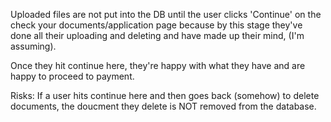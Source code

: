Uploaded files are not put into the DB until the user clicks 'Continue' on the check your documents/application page because by this stage they've done all their uploading and deleting and have made up their mind, (I'm assuming).

Once they hit continue here, they're happy with what they have and are happy to proceed to payment.

Risks: If a user hits continue here and then goes back (somehow) to delete documents, the doucment they delete is NOT removed from the database.